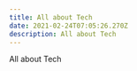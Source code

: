 ```yaml
---
title: All about Tech
date: 2021-02-24T07:05:26.270Z
description: All about Tech
---
```

All about Tech